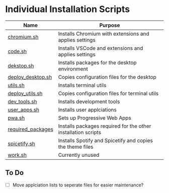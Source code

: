 # Individual Installation Scripts

| Name | Purpose |
| --- | --- |
| [chromium.sh](/scripts/chromium.sh) | Installs Chromium with extensions and applies settings |
| [code.sh](/scripts/code.sh) | Installs VSCode and extensions and applies settings |
| [dekstop.sh](/scripts/desktop.sh) | Installs packages for the desktop environment |
| [deploy_desktop.sh](/scripts/deploy_desktop.sh) | Copies configuration files for the desktop |
| [utils.sh](/scripts/utils.sh) | Installs terminal utils |
| [deploy_utils.sh](/scripts/deploy_utils.sh) | Copies configuration files for terminal utils |
| [dev_tools.sh](/scripts/dev_tools.sh) | Installs development tools |
| [user_apps.sh](/scripts/user_apps.sh) | Installs user applciations |
| [pwa.sh](/scripts/pwa.sh) | Sets up Progressive Web Apps |
| [required_packages](/scripts/required_packages.sh) | Installs packages required for the other installation scripts |
| [spicetify.sh](/scripts/spicetify.sh) | Installs Spotify and Spicetify and copies the theme files |
| [work.sh](/scripts/work.sh) | Currently unused |

## To Do
- [ ] Move applciation lists to seperate files for easier maintenance?